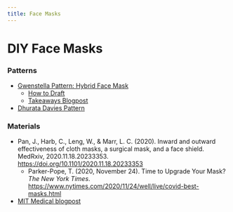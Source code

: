 ```yaml
---
title: Face Masks
---
```


# DIY Face Masks

### Patterns

- [Gwenstella Pattern: Hybrid Face Mask](https://gwenstellamade.com/hybrid-fabric-mask-pattern/)
  - [How to Draft](https://gwenstellamade.com/hybrid-face-mask-noprint/)
  - [Takeaways Blogpost](https://gwenstellamade.com/diy-cloth-mask-everything-i-learnt/)
- [Dhurata Davies Pattern](https://dhuratadavies.com/blogs/things-i-make-and-do/free-face-mask-pattern-and-tutorial)

### Materials

- Pan, J., Harb, C., Leng, W., & Marr, L. C. (2020). Inward and outward effectiveness of cloth masks, a surgical mask, and a face shield. MedRxiv, 2020.11.18.20233353. https://doi.org/10.1101/2020.11.18.20233353
  - Parker-Pope, T. (2020, November 24). Time to Upgrade Your Mask? _The New York Times_. https://www.nytimes.com/2020/11/24/well/live/covid-best-masks.html
- [MIT Medical blogpost](https://medical.mit.edu/covid-19-updates/2020/08/how-do-i-choose-cloth-face-mask)
